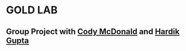 # GOLD LAB

## Group Project with [Cody McDonald](https://github.com/nutenjoyer) and [Hardik Gupta](https://github.com/hadik10)


